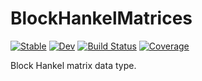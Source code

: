 # BlockHankelMatrices

[![Stable](https://img.shields.io/badge/docs-stable-blue.svg)](https://hurak.github.io/BlockHankelMatrices.jl/stable)
[![Dev](https://img.shields.io/badge/docs-dev-blue.svg)](https://hurak.github.io/BlockHankelMatrices.jl/dev)
[![Build Status](https://github.com/hurak/BlockHankelMatrices.jl/actions/workflows/CI.yml/badge.svg?branch=main)](https://github.com/hurak/BlockHankelMatrices.jl/actions/workflows/CI.yml?query=branch%3Amain)
[![Coverage](https://codecov.io/gh/hurak/BlockHankelMatrices.jl/branch/main/graph/badge.svg)](https://codecov.io/gh/hurak/BlockHankelMatrices.jl)

Block Hankel matrix data type.
